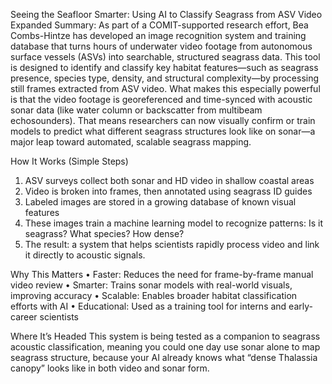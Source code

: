 Seeing the Seafloor Smarter: Using AI to Classify Seagrass from ASV Video
Expanded Summary:
As part of a COMIT-supported research effort, Bea Combs-Hintze has developed an image recognition system and training database that turns hours of underwater video footage from autonomous surface vessels (ASVs) into searchable, structured seagrass data.
This tool is designed to identify and classify key habitat features—such as seagrass presence, species type, density, and structural complexity—by processing still frames extracted from ASV video.
What makes this especially powerful is that the video footage is georeferenced and time-synced with acoustic sonar data (like water column or backscatter from multibeam echosounders). That means researchers can now visually confirm or train models to predict what different seagrass structures look like on sonar—a major leap toward automated, scalable seagrass mapping.
 
How It Works (Simple Steps)
1.	ASV surveys collect both sonar and HD video in shallow coastal areas
2.	Video is broken into frames, then annotated using seagrass ID guides
3.	Labeled images are stored in a growing database of known visual features
4.	These images train a machine learning model to recognize patterns: Is it seagrass? What species? How dense?
5.	The result: a system that helps scientists rapidly process video and link it directly to acoustic signals.
 
Why This Matters
•	Faster: Reduces the need for frame-by-frame manual video review
•	Smarter: Trains sonar models with real-world visuals, improving accuracy
•	Scalable: Enables broader habitat classification efforts with AI
•	Educational: Used as a training tool for interns and early-career scientists
 
Where It’s Headed
This system is being tested as a companion to seagrass acoustic classification, meaning you could one day use sonar alone to map seagrass structure, because your AI already knows what “dense Thalassia canopy” looks like in both video and sonar form.

